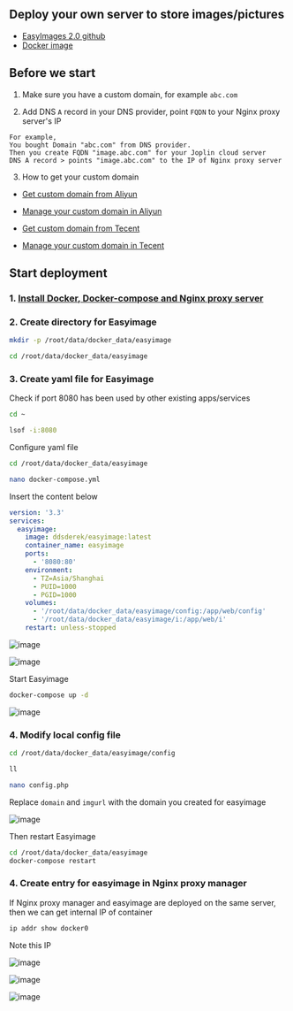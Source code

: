 ## Deploy your own server to store images/pictures

* [EasyImages 2.0 github](https://github.com/icret/EasyImages2.0)
* [Docker image](https://hub.docker.com/r/ddsderek/easyimage)


## Before we start

1. Make sure you have a custom domain, for example `abc.com`

2. Add DNS `A` record in your DNS provider, point `FQDN` to your Nginx proxy server's IP
```
For example,
You bought Domain "abc.com" from DNS provider.
Then you create FQDN "image.abc.com" for your Joplin cloud server
DNS A record > points "image.abc.com" to the IP of Nginx proxy server
```
3. How to get your custom domain
* [Get custom domain from Aliyun](https://wanwang.aliyun.com/domain/)

* [Manage your custom domain in Aliyun](https://account.aliyun.com/login/login.htm?oauth_callback=http%3A%2F%2Fdc.console.aliyun.com%2Fnext%2Findex%3Fspm%3D5176.2020520207.recommends.ddomain.606c4c12SpdlTJ#/domain/list/all-domain)

* [Get custom domain from Tecent](https://cloud.tencent.com/act/pro/domain_sales?fromSource=gwzcw.6927084.6927084.6927084&utm_medium=cpc&utm_id=gwzcw.6927084.6927084.6927084&bd_vid=11313871833741623980)

* [Manage your custom domain in Tecent](https://cloud.tencent.com/login?s_url=https%3A%2F%2Fconsole.cloud.tencent)


## Start deployment

### 1. [Install Docker, Docker-compose and Nginx proxy server](https://github.com/guguji666666/Docker)

### 2. Create directory for Easyimage

```sh
mkdir -p /root/data/docker_data/easyimage
```
```sh
cd /root/data/docker_data/easyimage
```

### 3. Create yaml file for Easyimage

Check if port 8080 has been used by other existing apps/services
```sh
cd ~
```
```sh
lsof -i:8080
```

Configure yaml file
```sh
cd /root/data/docker_data/easyimage
```

```sh
nano docker-compose.yml
```
Insert the content below
```yml
version: '3.3'
services:
  easyimage:
    image: ddsderek/easyimage:latest
    container_name: easyimage
    ports:
      - '8080:80'
    environment:
      - TZ=Asia/Shanghai
      - PUID=1000
      - PGID=1000
    volumes:
      - '/root/data/docker_data/easyimage/config:/app/web/config'
      - '/root/data/docker_data/easyimage/i:/app/web/i'
    restart: unless-stopped
```
![image](https://user-images.githubusercontent.com/96930989/230806090-e31a7304-7d72-47a4-a679-9d50920230fc.png)

![image](https://user-images.githubusercontent.com/96930989/230817422-6aa77896-94be-4027-9a6a-4c99c509947f.png)


Start Easyimage
```sh
docker-compose up -d
```
![image](https://user-images.githubusercontent.com/96930989/230817543-d6487faa-e489-4405-85fa-1e44011733df.png)


### 4. Modify local config file
```sh
cd /root/data/docker_data/easyimage/config
```
```sh
ll
```
```sh
nano config.php
```

Replace `domain` and `imgurl` with the domain you created for easyimage

![image](https://user-images.githubusercontent.com/96930989/230819048-4542930d-4a97-4312-b753-850dc432030a.png)

Then restart Easyimage
```sh
cd /root/data/docker_data/easyimage
docker-compose restart
```

### 4. Create entry for easyimage in Nginx proxy manager

If Nginx proxy manager and easyimage are deployed on the same server, then we can get internal IP of container
```sh
ip addr show docker0
```
Note this IP

![image](https://user-images.githubusercontent.com/96930989/230817976-ddeea198-d635-4095-83c2-469712e13623.png)

![image](https://user-images.githubusercontent.com/96930989/230818482-fdca07ac-f8e1-4794-a5bb-c6fbac01e051.png)

![image](https://user-images.githubusercontent.com/96930989/230818550-ac619617-34d6-4eaf-9d8f-2959befba020.png)




